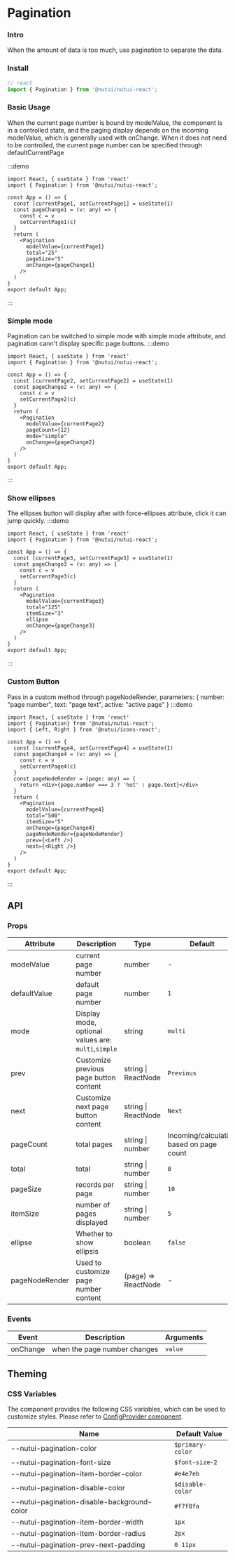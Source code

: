 #  Pagination

### Intro
    
When the amount of data is too much, use pagination to separate the data.
    
### Install
``` javascript
// react
import { Pagination } from '@nutui/nutui-react';
```    

### Basic Usage

When the current page number is bound by modelValue, the component is in a controlled state, and the paging display depends on the incoming modelValue, which is generally used with onChange.
When it does not need to be controlled, the current page number can be specified through defaultCurrentPage

:::demo
``` tsx
import React, { useState } from 'react'
import { Pagination } from '@nutui/nutui-react';

const App = () => {
  const [currentPage1, setCurrentPage1] = useState(1)
  const pageChange1 = (v: any) => {
    const c = v
    setCurrentPage1(c)
  }
  return (
    <Pagination
      modelValue={currentPage1}
      total="25"
      pageSize="5"
      onChange={pageChange1}
    />
  )
}
export default App;
```
:::
### Simple mode
Pagination can be switched to simple mode with simple mode attribute, and pagination cann't display specific page buttons.
:::demo
``` tsx
import React, { useState } from 'react'
import { Pagination } from '@nutui/nutui-react';

const App = () => {
  const [currentPage2, setCurrentPage2] = useState(1)
  const pageChange2 = (v: any) => {
    const c = v
    setCurrentPage2(c)
  }
  return (
    <Pagination
      modelValue={currentPage2} 
      pageCount={12} 
      mode="simple" 
      onChange={pageChange2} 
    />
  )
}
export default App;
```
:::

### Show ellipses 
The ellipses button will display after with force-ellipses attribute, click it can jump quickly.
:::demo
``` tsx
import React, { useState } from 'react'
import { Pagination } from '@nutui/nutui-react';

const App = () => {
  const [currentPage3, setCurrentPage3] = useState(1)
  const pageChange3 = (v: any) => {
    const c = v
    setCurrentPage3(c)
  }
  return (
    <Pagination
      modelValue={currentPage3}
      total="125"
      itemSize="3"
      ellipse
      onChange={pageChange3}
    />
  )
}
export default App;
```
:::
### Custom Button
Pass in a custom method through pageNodeRender, parameters: { number: "page number", text: "page text", active: "active page" }
:::demo
``` tsx
import React, { useState } from 'react'
import { Pagination} from '@nutui/nutui-react'; 
import { Left, Right } from '@nutui/icons-react';

const App = () => {
  const [currentPage4, setCurrentPage4] = useState(1)
  const pageChange4 = (v: any) => {
    const c = v
    setCurrentPage4(c)
  }
  const pageNodeRender = (page: any) => {
    return <div>{page.number === 3 ? 'hot' : page.text}</div>
  }
  return (
    <Pagination
      modelValue={currentPage4}
      total="500"
      itemSize="5"
      onChange={pageChange4}
      pageNodeRender={pageNodeRender} 
      prev={<Left />}
      next={<Right />}
    />
  )
}
export default App;
```
:::
    
## API
    
### Props
    
| Attribute           | Description                             | Type                      | Default            |
| -------------- | -------------------------------- | ------------------------- | ----------------- |
| modelValue     | current page number                         | number                    | -                 |
| defaultValue   | default page number                         | number                    | `1`                 |
| mode           | Display mode, optional values are: `multi`,`simple` | string                    | `multi`             |
| prev       | Customize previous page button content             | string \| ReactNode | `Previous`            |
| next       | Customize next page button content             | string \| ReactNode | `Next`             |
| pageCount      | total pages                           | string \| number          | Incoming/calculating based on page count |
| total     | total                         | string \| number          | `0`                 |
| pageSize   | records per page                       | string \| number          | `10`                |
| itemSize   | number of pages displayed                   | string \| number          | `5`                 |
| ellipse  | Whether to show ellipsis                   | boolean                   | `false`             |
| pageNodeRender | Used to customize page number content             | (page) => ReactNode | -                 |
    
### Events
    
| Event | Description           | Arguments |
| -------- | -------------- | -------- |
| onChange |  when the page number changes | `value`    |


## Theming

### CSS Variables

The component provides the following CSS variables, which can be used to customize styles. Please refer to [ConfigProvider component](#/en-US/component/configprovider).

| Name | Default Value |
| --- | --- |
| --nutui-pagination-color | `$primary-color` |
| --nutui-pagination-font-size | `$font-size-2` |
| --nutui-pagination-item-border-color | `#e4e7eb` |
| --nutui-pagination-disable-color | `$disable-color` |
| --nutui-pagination-disable-background-color | `#f7f8fa` |
| --nutui-pagination-item-border-width | `1px` |
| --nutui-pagination-item-border-radius | `2px` |
| --nutui-pagination-prev-next-padding | `0 11px` |
